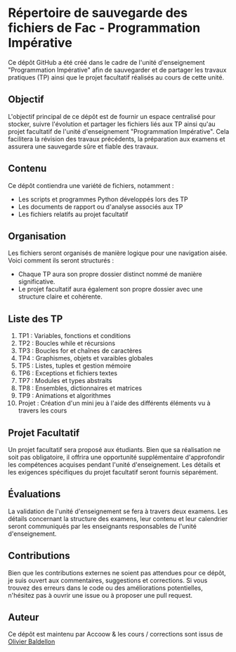 # Répertoire de sauvegarde des fichiers de Fac - Programmation Impérative

Ce dépôt GitHub a été créé dans le cadre de l'unité d'enseignement "Programmation Impérative" afin de sauvegarder et de partager les travaux pratiques (TP) ainsi que le projet facultatif réalisés au cours de cette unité.

## Objectif

L'objectif principal de ce dépôt est de fournir un espace centralisé pour stocker, suivre l'évolution et partager les fichiers liés aux TP ainsi qu'au projet facultatif de l'unité d'enseignement "Programmation Impérative". Cela facilitera la révision des travaux précédents, la préparation aux examens et assurera une sauvegarde sûre et fiable des travaux.

## Contenu

Ce dépôt contiendra une variété de fichiers, notamment :
- Les scripts et programmes Python développés lors des TP
- Les documents de rapport ou d'analyse associés aux TP
- Les fichiers relatifs au projet facultatif

## Organisation

Les fichiers seront organisés de manière logique pour une navigation aisée. Voici comment ils seront structurés :
- Chaque TP aura son propre dossier distinct nommé de manière significative.
- Le projet facultatif aura également son propre dossier avec une structure claire et cohérente.

## Liste des TP

1. TP1 : Variables, fonctions et conditions
2. TP2 : Boucles while et récursions
3. TP3 : Boucles for et chaînes de caractères
4. TP4 : Graphismes, objets et varaibles globales
5. TP5 : Listes, tuples et gestion mémoire
6. TP6 : Exceptions et fichiers textes
7. TP7 : Modules et types abstraits
8. TP8 : Ensembles, dictionnaires et matrices
9. TP9 : Animations et algorithmes
10. Projet : Création d'un mini jeu à l'aide des différents éléments vu à travers les cours

## Projet Facultatif

Un projet facultatif sera proposé aux étudiants. Bien que sa réalisation ne soit pas obligatoire, il offrira une opportunité supplémentaire d'approfondir les compétences acquises pendant l'unité d'enseignement. Les détails et les exigences spécifiques du projet facultatif seront fournis séparément.

## Évaluations

La validation de l'unité d'enseignement se fera à travers deux examens. Les détails concernant la structure des examens, leur contenu et leur calendrier seront communiqués par les enseignants responsables de l'unité d'enseignement.

## Contributions

Bien que les contributions externes ne soient pas attendues pour ce dépôt, je suis ouvert aux commentaires, suggestions et corrections. Si vous trouvez des erreurs dans le code ou des améliorations potentielles, n'hésitez pas à ouvrir une issue ou à proposer une pull request.

## Auteur

Ce dépôt est maintenu par Accoow & les cours / corrections sont issus de [Olivier Baldellon](https://www.olivier.baldellon.eu/python)
